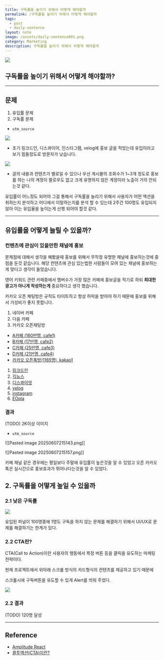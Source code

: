 ```yaml
---
title: 구독률을 높이기 위해서 어떻게 해야할까
permalink: /구독률을 높이기 위해서 어떻게 해야할까
tags:
  - post
  - daily-sentence
layout: note
image: /assets/daily-sentence001.png
category: Marketing
description: 구독률을 높이기 위해서 어떻게 해야할까
---
```


![](/assets/daily-sentence001.png)

## 구독률을 높이기 위해서 어떻게 해야할까?

---

## 문제

1. 유입률 문제
2. 구독률 문제

- `utm_source` 

![](/assets/daily-sentence-03.png)

- 초기 링크드인, 디스콰이어, 인스타그램, velog에 홍보 글을 적었는데 유입이라고 보기 힘들정도로 방문자가 낮습니다.

![](/assets/daily-sentence-02.png)

- 글의 내용과 컨텐츠가 별로일 수 있으나 우선 게시물의 조회수가 1~3개 정도로 홍보를 하는 나의 계정이 팔로우도 없고 크게 유명하지 않은 계정이라 노출이 거의 안되는것 같다.

유입률이 어느정도 되어야 그걸 통해서 구독률을 늘리기 위해서 사용자가 어떤 액션을 취하는지 분석하고 어디에서 이탈하는지를 분석 할 수 있는데 2주간 100명도 유입되지 않아 이는 유입율을 높이는게 선행 되어야 할것 같다.

---

## 유입률을 어떻게 늘릴 수 있을까?

### 컨텐츠에 관심이 있을만한 채널에 홍보

문제점에 대해서 생각을 해봤을때 홍보를 위해서 무작정 유명한 채널에 홍보하는것에 중점을 둔것 같습니다.
해당 컨텐츠에 관심 있는법한 사람들이 모여 있는 채널에 홍보하는게 맞다고 생각이 들었습니다.

영어 키워드 관련 카페중에서 멤버수가 가장 많은 카페에 홍보글을 적기로 하되 **최대한 광고가 아니게 작성하는게** 중요하다고 생각 했습니다.

카카오 오픈 채팅방은 규칙도 타이트하고 항상 허락을 받아야 하기 때문에 홍보를 위해서 가성비가 좋지 못합니다.

1. 네이버 카페
2. 다음 카페
3. 카카오 오픈채팅방

- [A카페 (160만명, cafe1)](https://www.daily-sentence.co.kr/?utm_source=cafe1&utm_medium=cafe&utm_campaign=spring_launch&utm_content=professional_post&utm_term=daily_sentence) 
- [B카페 (17만명, cafe2)](https://www.daily-sentence.co.kr/?utm_source=cafe2&utm_medium=cafe&utm_campaign=spring_launch&utm_content=professional_post&utm_term=daily_sentence) 
- [C카페 (25만명, cafe3)](https://www.daily-sentence.co.kr/?utm_source=cafe3&utm_medium=cafe&utm_campaign=spring_launch&utm_content=professional_post&utm_term=daily_sentence) 
- [D카페 (21만명, cafe4)](https://www.daily-sentence.co.kr/?utm_source=cafe4&utm_medium=cafe&utm_campaign=spring_launch&utm_content=professional_post&utm_term=daily_sentence)
- [카카오 오픈톡방(1165명), kakao1](https://www.daily-sentence.co.kr/?utm_source=kakao1&utm_medium=cafe&utm_campaign=spring_launch&utm_content=professional_post&utm_term=daily_sentence) 

1. [링크드인](https://www.daily-sentence.co.kr/?utm_source=linkedin&utm_medium=social&utm_campaign=spring_launch&utm_content=professional_post&utm_term=daily_sentence) 
2. [긱뉴스](https://www.daily-sentence.co.kr/?utm_source=geeknews&utm_medium=community&utm_campaign=spring_launch&utm_content=dev_community_post&utm_term=daily_sentence) 
3. [디스콰이엇](https://www.daily-sentence.co.kr/?utm_source=disquiet&utm_medium=community&utm_campaign=spring_launch&utm_content=dev_community_post&utm_term=daily_sentence) 
4. [velog](https://www.daily-sentence.co.kr/?utm_source=velog&utm_medium=community&utm_campaign=spring_launch&utm_content=dev_community_post&utm_term=daily_sentence) 
5. [instagram](https://www.daily-sentence.co.kr/?utm_source=instagram&utm_medium=social&utm_campaign=spring_launch&utm_content=visual_post&utm_term=daily_sentence) 
6. [EOpla](https://www.daily-sentence.co.kr/?utm_source=eopla&utm_medium=community&utm_campaign=spring_launch&utm_content=visual_post&utm_term=daily_sentence) 

### 결과

(TODO) 2K이상 이미지

- `utm_source` 

![[Pasted image 20250607215143.png]]

![[Pasted image 20250607215157.png]]

카페 채널 같은 경우에는 평일보다 주말에 유입률이 높은것을 알 수 있었고 오픈 카카오톡은 실시간으로 홍보효과가 뛰어나다는것을 알 수 있었다.

## 2. 구독률을 어떻게 높일 수 있을까

### 2.1 낮은 구독률

![](/assets/daily-sentence-05.png)

유입된 퍼널이 100명중에 1명도 구독을 하지 않는 문제를 해결하기 위해서 UI/UX로 문제를 해결하기는 한계가 있다.

### 2.2 CTA란?

CTA(Call to Action)이란 사용자의 행동에서 특정 버튼 등을 클릭을 유도하는 마케팅 전략이다.

현재 프로젝트에서 위아래 스크롤 방식의 카드형식의 컨텐츠를 제공하고 있기 때문에

스크롤시에 구독버튼을 유도할 수 있게 Alert를 띄워 주었다.

![](/assets/daily-sentence-move.gif)

### 2.2 결과

(TODO) 120명 달성


---

## Reference

- [Amplitude React](https://amplitude.com/track/react) 
- [콜투액션(CTA)이란?](https://payproglobal.com/ko/%EB%8B%B5%EB%B3%80/%ED%96%89%EB%8F%99-%EC%9C%A0%EB%8F%84%EB%AC%B8cta%EC%9D%B4%EB%9E%80/) 
